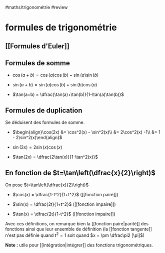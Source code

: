 #maths/trigonométrie #review 
# formules de trigonométrie

## [[Formules d'Euler]]

## Formules de somme

 - $\cos(a+b) = \cos(a)\cos(b) - \sin(a)\sin(b)$

 - $\sin(a+b) = \sin(a)\cos(b)+\sin(b)\cos(a)$

 - $\tan(a+b) = \dfrac{\tan(a)+\tan(b)}{1-\tan(a)\tan(b)}$


## Formules de duplication
Se déduisent des formules de somme.

 - $\begin{align}\cos(2x) &= \cos^2(x) - \sin^2(x)\\ &= 2\cos^2(x) -1\\ &= 1 - 2\sin^2(x)\end{align}$

 - $\sin(2x) = 2\sin(x)\cos(x)$

 - $\tan(2x) = \dfrac{2\tan(x)}{1-\tan^2(x)}$

## En fonction de $t=\tan\left(\dfrac{x}{2}\right)$
On pose $t=\tan\left(\dfrac{x}{2}\right)$
 - $\cos(x) = \dfrac{1-t^2}{1+t^2}$ ([[fonction paire]])

 - $\sin(x) = \dfrac{2t}{1+t^2}$ ([[fonction impaire]])

 - $\tan(x) = \dfrac{2t}{1-t^2}$ ([[fonction impaire]])

Avec ces définitions, on remarque bien la [[fonction paire|parité]] des fonctions ainsi que leur ensemble de définition (la [[fonction tangente]] n'est pas définie quand $t^2 = 1$ soit quand $x = \pm \dfrac\pi2 [\pi]$)

**Note :** utile pour [[intégration|intégrer]] des fonctions trigonométriques.
